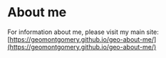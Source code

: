 # About me

For information about me, please visit my main site: [https://geomontgomery.github.io/geo-about-me/](https://geomontgomery.github.io/geo-about-me/)
